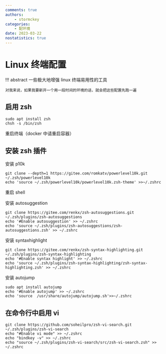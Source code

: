 ```yaml
---
comments: true
authors:
    - stormckey
categories:
    - 配环境
date: 2023-03-22
nostatistics: true
---
```

# Linux 终端配置
!!! abstract
    一些极大地增强 linux 终端易用性的工具

    对我来说，如果我要新开一个用一段时间的环境的话，就会把这些配置先跑一遍
<!-- more -->

## 启用 zsh
```
sudo apt install zsh
chsh -s /bin/zsh
```
重启终端（docker 中请重启容器）

## 安装 zsh 插件

安装 p10k
```
git clone --depth=1 https://gitee.com/romkatv/powerlevel10k.git ~/.zsh/powerlevel10k
echo 'source ~/.zsh/powerlevel10k/powerlevel10k.zsh-theme' >>~/.zshrc
```
重启 shell


安装 autosuggestion
```
git clone https://gitee.com/renkx/zsh-autosuggestions.git ~/.zsh/plugins/zsh-autosuggestions
echo '#Enable autosuggestion' >> ~/.zshrc
echo 'source ~/.zsh/plugins/zsh-autosuggestions/zsh-autosuggestions.zsh' >> ~/.zshrc
```

安装 syntaxhighlight
```
git clone https://gitee.com/renkx/zsh-syntax-highlighting.git ~/.zsh/plugins/zsh-syntax-highlighting
echo '#Enable syntax highlight' >> ~/.zshrc
echo 'source ~/.zsh/plugins/zsh-syntax-highlighting/zsh-syntax-highlighting.zsh' >> ~/.zshrc
```

安装 autojump
```
sudo apt install autojump
echo '#Enable autojump' >> ~/.zshrc
echo 'source  /usr/share/autojump/autojump.sh'>>~/.zshrc
```

## 在命令行中启用 vi
```
git clone https://github.com/soheilpro/zsh-vi-search.git ~/.zsh/plugins/zsh-vi-search
echo "#Enable vi mode" >> ~/.zshrc
echo "bindkey -v" >> ~/.zshrc
echo "source ~/.zsh/plugins/zsh-vi-search/src/zsh-vi-search.zsh" >> ~/.zshrc
```
